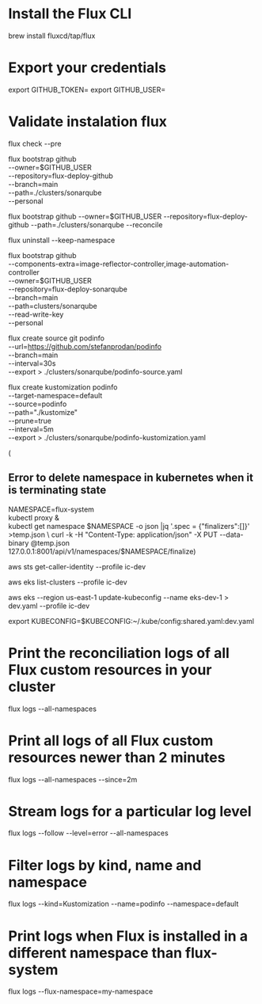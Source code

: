 
# Install the Flux CLI
brew install fluxcd/tap/flux

# Export your credentials
export GITHUB_TOKEN=<your-token>
export GITHUB_USER=<your-username>


# Validate instalation flux
flux check --pre

flux bootstrap github \
  --owner=$GITHUB_USER \
  --repository=flux-deploy-github \
  --branch=main \
  --path=./clusters/sonarqube \
  --personal

flux bootstrap github --owner=$GITHUB_USER --repository=flux-deploy-github --path=./clusters/sonarqube  --reconcile 

 flux uninstall --keep-namespace 

flux bootstrap github \
  --components-extra=image-reflector-controller,image-automation-controller \
  --owner=$GITHUB_USER \
  --repository=flux-deploy-sonarqube \
  --branch=main \
  --path=clusters/sonarqube \
  --read-write-key \
  --personal


flux create source git podinfo \
--url=https://github.com/stefanprodan/podinfo \
--branch=main \
--interval=30s \
--export > ./clusters/sonarqube/podinfo-source.yaml

flux create kustomization podinfo \
  --target-namespace=default \
  --source=podinfo \
  --path="./kustomize" \
  --prune=true \
  --interval=5m \
  --export > ./clusters/sonarqube/podinfo-kustomization.yaml

  (

## Error to delete namespace in kubernetes when it is terminating state

NAMESPACE=flux-system \
kubectl proxy & \
kubectl get namespace $NAMESPACE -o json |jq '.spec = {"finalizers":[]}' >temp.json \
curl -k -H "Content-Type: application/json" -X PUT --data-binary @temp.json 127.0.0.1:8001/api/v1/namespaces/$NAMESPACE/finalize)


aws sts get-caller-identity --profile ic-dev

aws eks list-clusters --profile ic-dev

aws eks --region us-east-1 update-kubeconfig --name eks-dev-1 > dev.yaml --profile ic-dev

export KUBECONFIG=$KUBECONFIG:~/.kube/config:shared.yaml:dev.yaml



  # Print the reconciliation logs of all Flux custom resources in your cluster
  flux logs --all-namespaces
  
  # Print all logs of all Flux custom resources newer than 2 minutes
  flux logs --all-namespaces --since=2m

  # Stream logs for a particular log level
  flux logs --follow --level=error --all-namespaces

  # Filter logs by kind, name and namespace
  flux logs --kind=Kustomization --name=podinfo --namespace=default

  # Print logs when Flux is installed in a different namespace than flux-system
  flux logs --flux-namespace=my-namespace